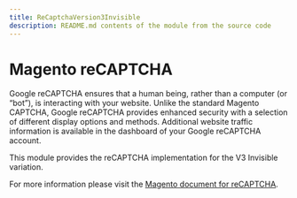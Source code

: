 ```yaml
---
title: ReCaptchaVersion3Invisible
description: README.md contents of the module from the source code
---
```


# Magento reCAPTCHA

Google reCAPTCHA ensures that a human being, rather than a computer (or “bot”), is interacting with your website. Unlike the standard Magento CAPTCHA, Google reCAPTCHA provides enhanced security with a selection of different display options and methods. Additional website traffic information is available in the dashboard of your Google reCAPTCHA account.

This module provides the reCAPTCHA implementation for the V3 Invisible variation.

For more information please visit the [Magento document for reCAPTCHA](https://docs.magento.com/user-guide/stores/security-google-recaptcha.html).

